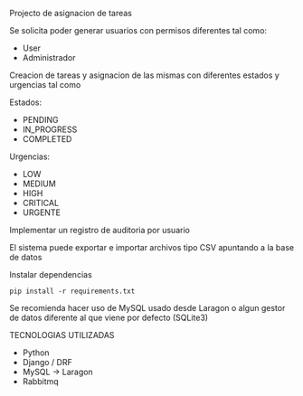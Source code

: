 Projecto de asignacion de tareas

Se solicita poder generar usuarios con permisos diferentes tal como:
- User
- Administrador
  
Creacion de tareas y asignacion de las mismas con diferentes estados y urgencias tal como

Estados:
- PENDING
- IN_PROGRESS
- COMPLETED

Urgencias:
- LOW
- MEDIUM
- HIGH
- CRITICAL
- URGENTE

Implementar un registro de auditoria por usuario

El sistema puede exportar e importar archivos tipo CSV apuntando a la base de datos


Instalar dependencias

    pip install -r requirements.txt

Se recomienda hacer uso de MySQL usado desde Laragon o algun gestor de datos diferente al que viene por defecto (SQLite3)

TECNOLOGIAS UTILIZADAS
- Python
- Django / DRF
- MySQL -> Laragon
- Rabbitmq
